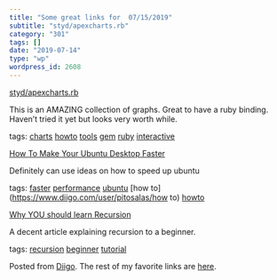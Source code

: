 ```yaml
---
title: "Some great links for  07/15/2019"
subtitle: "styd/apexcharts.rb"
category: "301"
tags: []
date: "2019-07-14"
type: "wp"
wordpress_id: 2608
---
```

[styd/apexcharts.rb](https://github.com/styd/apexcharts.rb) 

This is an AMAZING collection of graphs. Great to have a ruby binding. Haven’t tried it yet but looks very worth while. 

 tags: [charts](https://www.diigo.com/user/pitosalas/charts) [howto](https://www.diigo.com/user/pitosalas/howto) [tools](https://www.diigo.com/user/pitosalas/tools) [gem](https://www.diigo.com/user/pitosalas/gem) [ruby](https://www.diigo.com/user/pitosalas/ruby) [interactive](https://www.diigo.com/user/pitosalas/interactive)

 [How To Make Your Ubuntu Desktop Faster](https://dev.to/prahladyeri/how-to-trim-your-ubuntu-installation-of-extra-fat-and-make-it-faster-58ib?utm_source=digest_mailer&utm_medium=email&utm_campaign=digest_email) 

Definitely can use ideas on how to speed up ubuntu 

 tags: [faster](https://www.diigo.com/user/pitosalas/faster) [performance](https://www.diigo.com/user/pitosalas/performance) [ubuntu](https://www.diigo.com/user/pitosalas/ubuntu) [how to](https://www.diigo.com/user/pitosalas/how to) [howto](https://www.diigo.com/user/pitosalas/howto)

 [Why YOU should learn Recursion](https://dev.to/itnext/why-you-should-learn-recursion-3dao?utm_source=digest_mailer&utm_medium=email&utm_campaign=digest_email) 

A decent article explaining recursion to a beginner. 

 tags: [recursion](https://www.diigo.com/user/pitosalas/recursion) [beginner](https://www.diigo.com/user/pitosalas/beginner) [tutorial](https://www.diigo.com/user/pitosalas/tutorial)

Posted from [Diigo](https://www.diigo.com). The rest of my favorite links are [here](https://www.diigo.com/user/pitosalas).